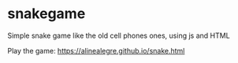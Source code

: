 # snakegame
Simple snake game like the old cell phones ones, using js and HTML 

Play the game: https://alinealegre.github.io/snake.html
